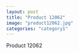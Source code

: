 ```yaml
---
layout: post
title: "Product 12062"
image: "product12062.jpg"
categories: "category1"
---
```

Product 12062
